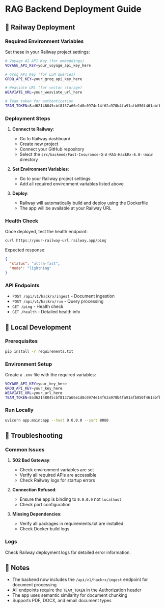 # RAG Backend Deployment Guide

## 🚀 Railway Deployment

### Required Environment Variables

Set these in your Railway project settings:

```bash
# Voyage AI API Key (for embeddings)
VOYAGE_API_KEY=your_voyage_api_key_here

# Groq API Key (for LLM queries)  
GROQ_API_KEY=your_groq_api_key_here

# Weaviate URL (for vector storage)
WEAVIATE_URL=your_weaviate_url_here

# Team token for authentication
TEAM_TOKEN=8ad62148045cbf8137a66e1d8c0974e14f62a970b4fa91afb850f461abfbadb8
```

### Deployment Steps

1. **Connect to Railway**:
   - Go to Railway dashboard
   - Create new project
   - Connect your GitHub repository
   - Select the `src/backend/Fast-Insurance-Q-A-RAG-HackRx-6.0--main` directory

2. **Set Environment Variables**:
   - Go to your Railway project settings
   - Add all required environment variables listed above

3. **Deploy**:
   - Railway will automatically build and deploy using the Dockerfile
   - The app will be available at your Railway URL

### Health Check

Once deployed, test the health endpoint:
```bash
curl https://your-railway-url.railway.app/ping
```

Expected response:
```json
{
  "status": "ultra-fast",
  "mode": "lightning"
}
```

### API Endpoints

- `POST /api/v1/hackrx/ingest` - Document ingestion
- `POST /api/v1/hackrx/run` - Query processing
- `GET /ping` - Health check
- `GET /health` - Detailed health info

## 🔧 Local Development

### Prerequisites

```bash
pip install -r requirements.txt
```

### Environment Setup

Create a `.env` file with the required variables:

```bash
VOYAGE_API_KEY=your_key_here
GROQ_API_KEY=your_key_here
WEAVIATE_URL=your_url_here
TEAM_TOKEN=8ad62148045cbf8137a66e1d8c0974e14f62a970b4fa91afb850f461abfbadb8
```

### Run Locally

```bash
uvicorn app.main:app --host 0.0.0.0 --port 8080
```

## 🐛 Troubleshooting

### Common Issues

1. **502 Bad Gateway**: 
   - Check environment variables are set
   - Verify all required APIs are accessible
   - Check Railway logs for startup errors

2. **Connection Refused**:
   - Ensure the app is binding to `0.0.0.0` not `localhost`
   - Check port configuration

3. **Missing Dependencies**:
   - Verify all packages in requirements.txt are installed
   - Check Docker build logs

### Logs

Check Railway deployment logs for detailed error information.

## 📝 Notes

- The backend now includes the `/api/v1/hackrx/ingest` endpoint for document processing
- All endpoints require the `TEAM_TOKEN` in the Authorization header
- The app uses semantic similarity for document chunking
- Supports PDF, DOCX, and email document types
